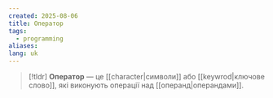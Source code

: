```yaml
---
created: 2025-08-06
title: Оператор
tags:
  - programming
aliases: 
lang: uk
---
```


> [!tldr]
> **Оператор** — це [[character|символи]] або [[keywrod|ключове слово]], які виконують операції над [[операнд|операндами]].
